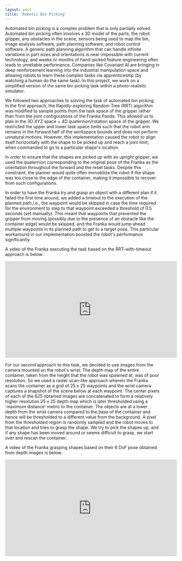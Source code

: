 ```yaml
---
layout: post
title: 'Robotic Bin Picking'
---
```


Automated bin picking is a complex problem that is only partially solved. Automated bin picking often involves a 3D model of the parts, the robot gripper, any obstacles in the scene, sensors being used to map the bin, image analysis software, path planning software, and robot control software. A generic path planning algorithm that can handle infinite variations in part sizes and orientations is near-impossible with current technology, and weeks or months of hand-picked feature engineering often leads to unreliable performance. Companies like Covariant AI are bringing in deep reinforcement learning into the industrial manipulation space and allowing robots to learn these complex tasks via apprenticeship (by watching a human do the same task). In this project, we work on a simplified version of the same bin picking task within a photo-realistic simulator.

We followed two approaches to solving the task of automated bin picking. In the first approach, the Rapidly-exploring Random Tree (RRT) algorithm was modified to sample points from the task space of the gripper rather than from the joint configurations of the Franka Panda. This allowed us to plan in the 3D XYZ space + 4D quaternion/rotation space of the gripper. We restricted the upper and lower task space limits such that the robot arm remains in the forward half of the workspace bounds and does not perform unnatural motions. However, this implementation caused the robot to align itself horizontally with the shape to be picked up and reach a joint limit, when commanded to go to a particular shape's location. 

In order to ensure that the shapes are picked up with an upright gripper, we used the quaternion corresponding to the original pose of the Franka as the orientation throughout the forward and the reset tasks. Despite this constraint, the planner would quite often immobilize the robot if the shape was too close to the edge of the container, making it impossible to recover from such configurations.

In order to have the Franka try and grasp an object with a different plan if it failed the first time around, we added a timeout to the execution of the planned path,i.e., the waypoint would be skipped in case the time required for the environment to step to that waypoint exceeded a threshold of 0.5 seconds (set manually). This meant that waypoints that prevented the gripper from moving (possibly due to the presence of an obstacle like the container edge) would be skipped, and the Franka would jump ahead multiple waypoints in its planned path to get to a target pose. This particular workaround in our implementation boosted the robot's performance significantly.

A video of the Franka executing the task based on the RRT-with-timeout approach is below:

<iframe width="560" height="315" src="https://www.youtube.com/watch?v=81vFBJ9JvFI" frameborder="0" allow="accelerometer; autoplay; encrypted-media; gyroscope; picture-in-picture" allowfullscreen></iframe>

For our second approach to this task, we decided to use images from the camera mounted on the robot's wrist. The depth map of the entire container, taken from the height that the robot was spawned at, was of poor resolution. So we used a raster scan-like approach wherein the Franka scans the container as a grid of 25 x 25 waypoints and the wrist camera captures a snapshot of the scene below at each waypoint. The center pixels of each of the 625 obtained images are concatenated to form a relatively higher resolution 25 x 25 depth map which is later thresholded using a `maximum distance' metric to the container. The objects are at a lower depth from the wrist camera compared to the base of the container and hence will be thresholded to a different value from the background. A pixel from the thresholded region is randomly sampled and the robot moves to that location and tries to grasp the shape. We try to pick the shapes up, and if any shape has been moved around or seems difficult to grasp, we start over and rescan the container.

A video of the Franka grasping shapes based on their 6 DoF pose obtained from depth images is below:

<iframe width="560" height="315" src="https://www.youtube.com/watch?v=K5x97BLqYto" frameborder="0" allow="accelerometer; autoplay; encrypted-media; gyroscope; picture-in-picture" allowfullscreen></iframe>
